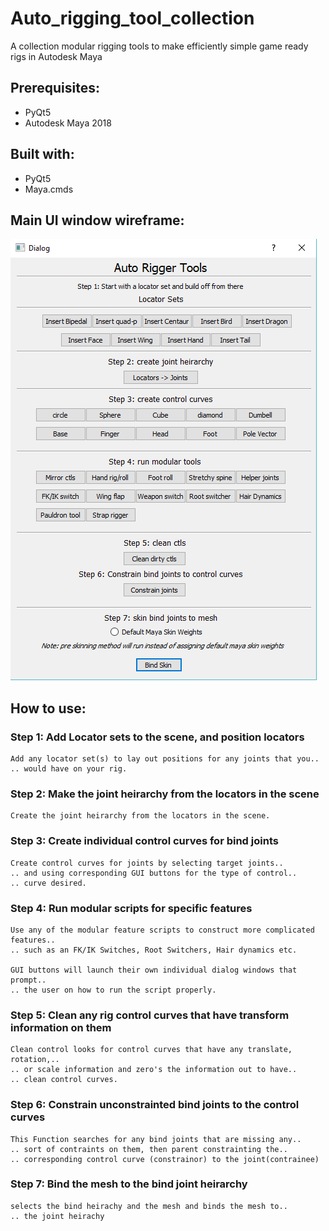 # Auto_rigging_tool_collection
A collection modular rigging tools to make efficiently simple game ready rigs in Autodesk Maya

## Prerequisites:

* PyQt5
* Autodesk Maya 2018

## Built with:

* PyQt5
* Maya.cmds

## Main UI window wireframe:
![Wireframe Window](docs/rigger_tools_wireframe.png)

## How to use:

### Step 1: Add Locator sets to the scene, and position locators

    Add any locator set(s) to lay out positions for any joints that you..
    .. would have on your rig.

### Step 2: Make the joint heirarchy from the locators in the scene
 
    Create the joint heirarchy from the locators in the scene.

### Step 3: Create individual control curves for bind joints

    Create control curves for joints by selecting target joints..
    .. and using corresponding GUI buttons for the type of control..
    .. curve desired.

### Step 4: Run modular scripts for specific features

    Use any of the modular feature scripts to construct more complicated features..
    .. such as an FK/IK Switches, Root Switchers, Hair dynamics etc.

    GUI buttons will launch their own individual dialog windows that prompt..
    .. the user on how to run the script properly.

### Step 5: Clean any rig control curves that have transform information on them

    Clean control looks for control curves that have any translate, rotation,..
    .. or scale information and zero's the information out to have..
    .. clean control curves.

### Step 6: Constrain unconstrainted bind joints to the control curves

    This Function searches for any bind joints that are missing any..
    .. sort of contraints on them, then parent constrainting the..
    .. corresponding control curve (constrainor) to the joint(contrainee)

### Step 7: Bind the mesh to the bind joint heirarchy

    selects the bind heirachy and the mesh and binds the mesh to..
    .. the joint heirachy
